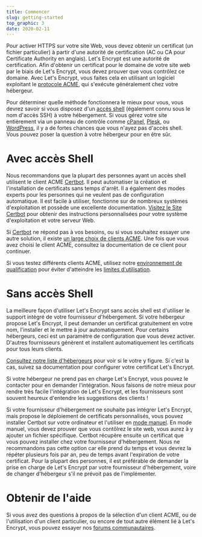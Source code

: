 ```yaml
---
title: Commencer
slug: getting-started
top_graphic: 3
date: 2020-02-11
---
```


Pour activer HTTPS sur votre site Web, vous devez obtenir un certificat (un fichier particulier) à partir d'une autorité de certification (AC ou CA pour Certificate Authority en anglais). Let's Encrypt est une autorité de certification. Afin d'obtenir un certificat pour le domaine de votre site web par le biais de Let's Encrypt, vous devez prouver que vous contrôlez ce domaine. Avec Let's Encrypt, vous faites cela en utilisant un logiciel exploitant le [protocole ACME](https://tools.ietf.org/html/rfc8555), qui s'exécute généralement chez votre hébergeur.

Pour déterminer quelle méthode fonctionnera le mieux pour vous, vous devrez savoir si vous disposez d'un [accès shell](https://en.wikipedia.org/wiki/Shell_account) (également connu sous le nom d'accès SSH) à votre hébergement. Si vous gérez votre site entièrement via un panneau de contrôle comme [cPanel](https://cpanel.net/), [Plesk](https://www.plesk.com/), ou [WordPress](https://wordpress.org/), il y a de fortes chances que vous n'ayez pas d'accès shell. Vous pouvez poser la question à votre hébergeur pour en être sûr.

# Avec accès Shell

Nous recommandons que la plupart des personnes ayant un accès shell utilisent le client ACME [Certbot]. Il peut automatiser la création et l'installation de certificats sans temps d'arrêt. Il a également des modes experts pour les personnes qui ne veulent pas de configuration automatique. Il est facile à utiliser, fonctionne sur de nombreux systèmes d'exploitation et possède une excellente documentation. [Visitez le Site Certbot][Certbot] pour obtenir des instructions personnalisées pour votre système d'exploitation et votre serveur Web.

Si [Certbot] ne répond pas à vos besoins, ou si vous souhaitez essayer une autre solution, il existe [un large choix de clients ACME](/docs/client-options). Une fois que vous avez choisi le client ACME, consultez la documentation de ce client pour continuer.

Si vous testez différents clients ACME, utilisez notre [environnement de qualification](/docs/staging-environment) pour éviter d'atteindre les [limites d'utilisation](/docs/rate-limits).

[Certbot]: https://certbot.eff.org/  "Certbot"

# Sans accès Shell

La meilleure façon d'utiliser Let's Encrypt sans accès shell est d'utiliser le support intégré de votre fournisseur d'hébergement. Si votre hébergeur propose Let's Encrypt, il peut demander un certificat gratuitement en votre nom, l'installer et le mettre à jour automatiquement. Pour certains hébergeurs, ceci est un paramètre de configuration que vous devez activer. D'autres fournisseurs génèrent et installent  automatiquement les certificats pour tous leurs clients.

[Consultez notre liste d'hébergeurs](https://community.letsencrypt.org/t/web-hosting-who-support-lets-encrypt/6920) pour voir si le votre y figure. Si c'est la cas, suivez sa documentation pour configurer votre certificat Let's Encrypt.

Si votre hébergeur ne prend pas en charge Let's Encrypt, vous pouvez le contacter pour en demander l'intégration. Nous faisons de notre mieux pour rendre très facile l'intégration de Let's Encrypt, et les fournisseurs sont souvent heureux d'entendre les suggestions des clients !

Si votre fournisseur d'hébergement ne souhaite pas intégrer Let's Encrypt, mais propose le déploiement de certificats personnalisés, vous pouvez installer Certbot sur votre ordinateur et l'utiliser en [mode manuel](https://certbot.eff.org/docs/using.html#manual). En mode manuel, vous devez prouver que vous contôlrez le site web, vous aurez à y ajouter un fichier spécifique. Certbot récupère ensuite un certificat que vous pouvez installer chez votre fournisseur d'hébergement. Nous ne recommandons pas cette option car elle prend du temps et vous devrez la répéter plusieurs fois par an, peu de temps avant l'expiration de votre certificat. Pour la plupart des personnes, il est préférable de demander la prise en charge de Let's Encrypt par votre fournisseur d'hébergement, voire de changer d'hébergeur s'il ne prévoit pas de l'implémenter.

# Obtenir de l'aide

Si vous avez des questions à propos de la sélection d'un client ACME, ou de l'utilisation d'un client particulier, ou encore de tout autre élément lié à Let's Encrypt, vous pouvez essayer nos [forums communautaires](https://community.letsencrypt.org/).
